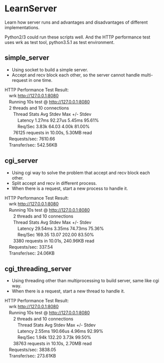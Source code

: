 # LearnServer
Learn how server runs and advantages and disadvantages of different implementations.

Python2/3 could run these scripts well. And the HTTP performance test uses wrk as test tool, python3.5.1 as test environment.

## simple_server

* Using socket to build a simple server.
* Accept and recv block each other, so the server cannot handle multi-request in one time.

HTTP Performance Test Result:  
　wrk http://127.0.0.1:8080  
　Running 10s test @ http://127.0.0.1:8080  
　2 threads and 10 connections  
　　Thread Stats   Avg      Stdev     Max   +/- Stdev  
　　　Latency     1.27ms   92.27us   5.45ms   95.61%  
　　　Req/Sec     3.83k    64.03     4.00k    81.00%  
　　76125 requests in 10.00s, 5.30MB read  
　Requests/sec:   7610.66  
　Transfer/sec:    542.56KB

## cgi_server

* Using cgi way to solve the problem that accept and recv block each other.
* Split accept and recv in different process.
* When there is a request, start a new process to handle it.

HTTP Performance Test Result:  
　wrk http://127.0.0.1:8080  
　Running 10s test @ http://127.0.0.1:8080  
　　2 threads and 10 connections  
　　Thread Stats   Avg      Stdev     Max   +/- Stdev  
　　　Latency    29.54ms    3.35ms  74.73ms   75.36%  
　　　Req/Sec   169.35     13.07   202.00     83.50%  
　　3380 requests in 10.01s, 240.96KB read  
　Requests/sec:    337.54  
　Transfer/sec:     24.06KB

## cgi_threading_server

* Using threading other than multiprocessing to build server, same like cgi way.
* When there is a request, start a new thread to handle it.

HTTP Performance Test Result:  
　wrk http://127.0.0.1:8080  
　Running 10s test @ http://127.0.0.1:8080  
　　2 threads and 10 connections  
　　　Thread Stats   Avg      Stdev     Max   +/- Stdev  
　　　Latency     2.55ms  190.66us   4.96ms   92.99%  
　　　Req/Sec     1.94k   132.20     3.73k    99.50%  
　　38763 requests in 10.10s, 2.70MB read  
　Requests/sec:   3838.05  
　Transfer/sec:    273.61KB  